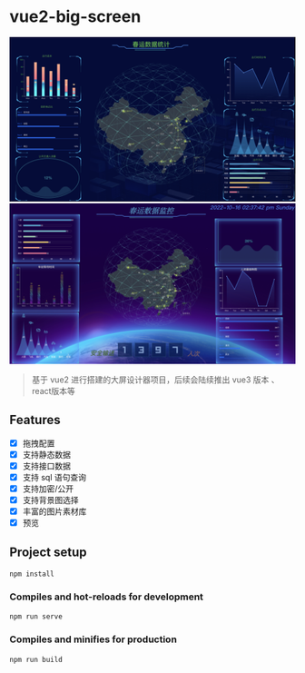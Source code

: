 # vue2-big-screen

![示例图片](./src/assets/docs/demo.png)
![示例图片](./src/assets/docs/2.png)

> 基于 vue2 进行搭建的大屏设计器项目，后续会陆续推出 vue3 版本 、react版本等

## Features

- [x] 拖拽配置
- [x] 支持静态数据
- [x] 支持接口数据
- [x] 支持 sql 语句查询
- [x] 支持加密/公开
- [x] 支持背景图选择
- [x] 丰富的图片素材库
- [x] 预览

## Project setup

```
npm install
```

### Compiles and hot-reloads for development

```
npm run serve
```

### Compiles and minifies for production

```
npm run build
```
